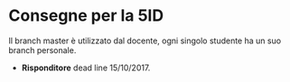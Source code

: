 # Consegne per la 5ID

Il branch master è utilizzato dal docente, ogni singolo studente ha un suo branch personale.
- **Risponditore** dead line 15/10/2017.
